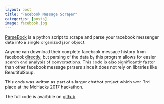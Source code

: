 ```yaml
---
layout: post
title: "Facebook Message Scraper"
categories: [posts]
image: facebook.jpg
---
```


[ParseBook](https://github.com/gndowns/ParseBook)
is a python script to scrape and parse your facebook messenger data
into a single organized json object. 

Anyone can download their complete facebook message history from facebook 
[directly](https://www.facebook.com/help/1701730696756992),
but parsing of the data by this program allows for easier search and analysis
of conversations.
This code is also significantly faster than other facebook message parsers
since it does not rely on libraries like BeautifulSoup.

This code was written as part of a larger chatbot project which won
3rd place at the McHacks 2017 hackathon. 

The full code is available on [github](https://github.com/gndowns/ParseBook).
